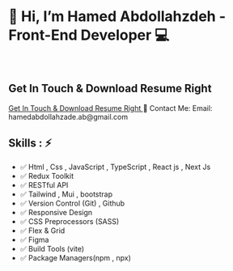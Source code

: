    <h1>👋 Hi, I’m Hamed Abdollahzdeh - Front-End Developer 💻 </h1>
    <br />
    <h2>Get In Touch & Download Resume Right</h2>
<a href="https://doc-08-a4-docstext.googleusercontent.com/export/evklq56cg25b2oq7ilgdl7p7mc/fp9f8ghkg30althbnk8f41l2q0/1726561010000/115817093625743365861/115817093625743365861/1X1w-VLwtwcDmIQycCfp5rnGD_dMCRRePByl9VzOzGTM?format=pdf&id=1X1w-VLwtwcDmIQycCfp5rnGD_dMCRRePByl9VzOzGTM&token=AC4w5ViAe3ux8bZJI0K1oXp8XkkVq3hp8Q:1726561003898&includes_info_params=true&cros_files=false&dat=AOBvIb1-BZdl4pnHFq4t788rLhC9ceYFZWBA0F6uqh7QZdeGmKMelYGXSNg5NxD3mxQSih-5xoN3vreeTZro4Y2wZz4Uh4Nqm1cDR37G91Hxy_zrkyLRpTtYm9UUIkW62o3fLRgmcx19oMnZ5fmnBSHKfnSNQwrSnKejqzYMM6ESIFyESXVfoDy4FC_8rxtKHdf-mDWoZsZNgAEANeHmeohoR9VrSB_QSh3RlRb5zRvY7zAoHxE3aP9Lab_OFs8ChulfPsgzjEQaRNSqp8kRyV6n5oRfkRTVrl1ie95z8Zb2_SB_vBZEmWNfE6WIj3PeU41e6r8sRgXX47E-BjwAhkR-O19zPKkL2V88qnVyguaB9iN9FXwTdZV28XAvEIlLsmhjdGIugI5n8rW2Us7P4Nwx3OX-yvfkq0suYCGV9hqH5aYp8yqf8J8n5nUm4aOucMIRLJ3p58oUeD49r3-A7x7q7UlR1J6gcLiEHIqaLlegabBkuYduudacszdPSPmTh9JDhqUKU8Zk7CLPUSB0qZCElIqVmY3jJpkzRWoM5UMJlvN9JTduzFjgbrDNXYpjmL_qbWBPuVKn1o6NrHP-_Osj5goVOfnjTKCy2Yp-mnhE_Xy_Vhs5ax8OeGi-fT7acryxm6...">
   Get In Touch & Download Resume Right
</a>
📧 Contact Me:
Email: hamedabdollahzade.ab@gmail.com
<br>

<h2> Skills : ⚡ </h2>
<ul>
   <li>✅ Html , Css , JavaScript , TypeScript , React js  , Next Js </li> 
   <li>✅ Redux Toolkit </li>
   <li>✅ RESTful API</li>
   <li>✅ Tailwind , Mui , bootstrap </li>
   <li>✅ Version Control (Git) , Github</li>
   <li>✅ Responsive Design </li> 
   <li>✅ CSS Preprocessors (SASS)</li> 
   <li>✅ Flex & Grid </li>
   <li>✅ Figma </li>
   <li>✅ Build Tools (vite) </li> 
   <li>✅ Package Managers(npm , npx)</li>
</ul>
